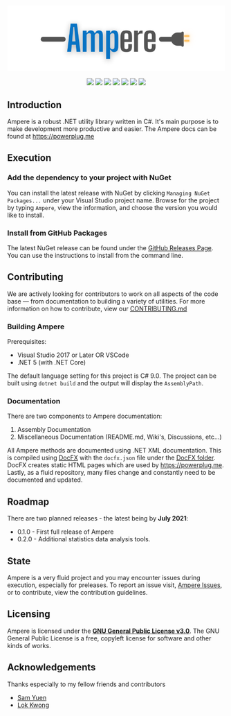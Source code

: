 ﻿<p align="center">
  <a href="https://github.com/manu-p-1/Ampere/" target="_blank">
    <img src="https://github.com/manu-p-1/Ampere/blob/main/assets/AmpereLogo.png" alt="Ampere Logo">
  </a>
  <br>
</p>
<p align="center">
<a href="https://github.com/manu-p-1/Ampere/releases" alt="License">
      <img src="https://img.shields.io/nuget/dt/Ampere"/></a>
    
   <a href="https://github.com/manu-p-1/Ampere/pulse" alt="Activity">
      <img src="https://img.shields.io/github/commit-activity/m/manu-p-1/Ampere?color=%20%230099ff"/></a>
        
   <a href="https://github.com/manu-p-1/Ampere/issues" alt="Open Issues">
      <img src="https://img.shields.io/github/issues/manu-p-1/Ampere"/></a>
  
   <a href="https://github.com/manu-p-1/Ampere/actions/workflows/codeql-analysis.yml" alt="CodeQL">
      <img src="https://github.com/manu-p-1/Ampere/actions/workflows/codeql-analysis.yml/badge.svg"/></a>
  
   <a href="https://github.com/manu-p-1/Ampere/releases" alt="Latest Release">
      <img src="https://img.shields.io/github/v/release/manu-p-1/Ampere?include_prereleases"/></a>
        
   <a href="#" alt="Repo Size">
      <img src="https://img.shields.io/github/repo-size/manu-p-1/Ampere?label=size&color=informational"/></a>
        
   <a href="https://github.com/manu-p-1/Ampere/blob/main/LICENSE" alt="License">
      <img src="https://img.shields.io/github/license/manu-p-1/Ampere?color=informational"/></a>
</p>

## Introduction
Ampere is a robust .NET utility library written in C#. It's main purpose is to make development more productive and easier. The Ampere docs can be found at <https://powerplug.me>

## Execution
### Add the dependency to your project with NuGet
You can install the latest release with NuGet by clicking `Managing NuGet Packages...` under your Visual Studio project name. Browse for the project by typing `Ampere`, view the information, and choose the version you would like to install.

### Install from GitHub Packages
The latest NuGet release can be found under the [GitHub Releases Page](https://github.com/manu-p-1/Ampere/packages/). You can use the instructions to install from the command line. 

## Contributing
We are actively looking for contributors to work on all aspects of the code base ― from documentation to building a variety of utilities. For more information on how to contribute, view our [CONTRIBUTING.md](https://github.com/manu-p-1/Ampere/blob/master/CONTRIBUTING.md)

### Building Ampere
Prerequisites:
- Visual Studio 2017 or Later OR VSCode
- .NET 5 (with .NET Core)

The default language setting for this project is C# 9.0. The project can be built using `dotnet build` and the output will display the `AssemblyPath`.

### Documentation
There are two components to Ampere documentation:

1. Assembly Documentation
3. Miscellaneous Documentation (README.md, Wiki's, Discussions, etc...)

All Ampere methods are documented using .NET XML documentation. This is compiled using [DocFX](https://dotnet.github.io/docfx/) with the `docfx.json` file under the [DocFX folder](https://github.com/manu-p-1/Ampere/tree/master/DocFx). DocFX creates static
HTML pages which are used by <https://powerplug.me>. Lastly, as a fluid repository, many files change and constantly need to be documented and updated.

## Roadmap
There are two planned releases - the latest being by **July 2021**:

- 0.1.0 - First full release of Ampere
- 0.2.0 - Additional statistics data analysis tools.

## State
Ampere is a very fluid project and you may encounter issues during execution, especially for preleases. To report an issue visit, [Ampere Issues](https://github.com/manu-p-1/Ampere/issues), or to contribute, view the contribution guidelines.

## Licensing
Ampere is licensed under the [**GNU General Public License v3.0**](https://www.gnu.org/licenses/gpl-3.0.en.html). The GNU General Public License is a free, copyleft license for software and other kinds of works.

## Acknowledgements
Thanks especially to my fellow friends and contributors
- [Sam Yuen](https://github.com/ssyuen)
- [Lok Kwong](https://github.com/Lok-Kwong)
